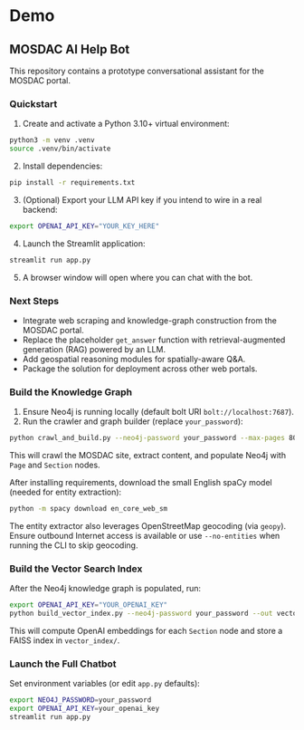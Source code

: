 # Demo

## MOSDAC AI Help Bot

This repository contains a prototype conversational assistant for the MOSDAC portal.

### Quickstart

1. Create and activate a Python 3.10+ virtual environment:

```bash
python3 -m venv .venv
source .venv/bin/activate
```

2. Install dependencies:

```bash
pip install -r requirements.txt
```

3. (Optional) Export your LLM API key if you intend to wire in a real backend:

```bash
export OPENAI_API_KEY="YOUR_KEY_HERE"
```

4. Launch the Streamlit application:

```bash
streamlit run app.py
```

5. A browser window will open where you can chat with the bot.

### Next Steps

* Integrate web scraping and knowledge-graph construction from the MOSDAC portal.
* Replace the placeholder `get_answer` function with retrieval-augmented generation (RAG) powered by an LLM.
* Add geospatial reasoning modules for spatially-aware Q&A.
* Package the solution for deployment across other web portals.

### Build the Knowledge Graph

1. Ensure Neo4j is running locally (default bolt URI `bolt://localhost:7687`).
2. Run the crawler and graph builder (replace `your_password`):

```bash
python crawl_and_build.py --neo4j-password your_password --max-pages 800
```

This will crawl the MOSDAC site, extract content, and populate Neo4j with `Page` and `Section` nodes.

After installing requirements, download the small English spaCy model (needed for entity extraction):

```bash
python -m spacy download en_core_web_sm
```

The entity extractor also leverages OpenStreetMap geocoding (via `geopy`). Ensure outbound Internet access is available or use `--no-entities` when running the CLI to skip geocoding.

### Build the Vector Search Index

After the Neo4j knowledge graph is populated, run:

```bash
export OPENAI_API_KEY="YOUR_OPENAI_KEY"
python build_vector_index.py --neo4j-password your_password --out vector_index
```

This will compute OpenAI embeddings for each `Section` node and store a FAISS index in `vector_index/`.

### Launch the Full Chatbot

Set environment variables (or edit `app.py` defaults):
```bash
export NEO4J_PASSWORD=your_password
export OPENAI_API_KEY=your_openai_key
streamlit run app.py
```